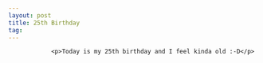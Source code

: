 ```yaml
---
layout: post
title: 25th Birthday
tag: 
---
```



                <p>Today is my 25th birthday and I feel kinda old :-D</p>
            
